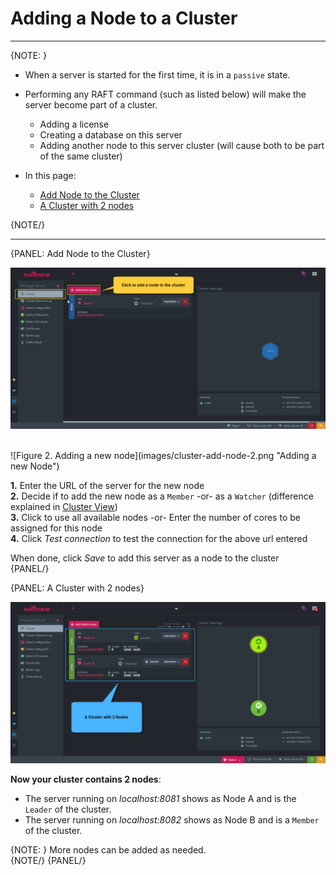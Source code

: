 ﻿# Adding a Node to a Cluster
---

{NOTE: }

* When a server is started for the first time, it is in a `passive` state.  

* Performing any RAFT command (such as listed below) will make the server become part of a cluster.  

  * Adding a license
  * Creating a database on this server
  * Adding another node to this server cluster (will cause both to be part of the same cluster)

* In this page:  
  * [Add Node to the Cluster](../../../studio/server/cluster/add-node-to-cluster#add-node-to-the-cluster)  
  * [A Cluster with 2 nodes](../../../studio/server/cluster/add-node-to-cluster#a-cluster-with-2-nodes)  

{NOTE/}

---

{PANEL: Add Node to the Cluster}

![Figure 1. Click to add a new node](images/cluster-add-node-1.png "Click to add a new node")

<br/>
![Figure 2. Adding a new node](images/cluster-add-node-2.png "Adding a new Node")

**1.** Enter the URL of the server for the new node  
**2.** Decide if to add the new node as a `Member` -or- as a `Watcher` (difference explained in [Cluster View](cluster-view))  
**3.** Click to use all available nodes -or- Enter the number of cores to be assigned for this node  
**4.** Click _Test connection_ to test the connection for the above url entered  

When done, click *Save* to add this server as a node to the cluster  
{PANEL/}

{PANEL: A Cluster with 2 nodes}

![Figure 3. Cluster with 2 nodes](images/cluster-add-node-3.png "A cluster with 2 nodes")

**Now your cluster contains 2 nodes**:  

* The server running on _localhost:8081_ shows as Node A and is the `Leader` of the cluster.  
* The server running on _localhost:8082_ shows as Node B and is a `Member` of the cluster.  

{NOTE: }
 More nodes can be added as needed.  
{NOTE/}
{PANEL/}
